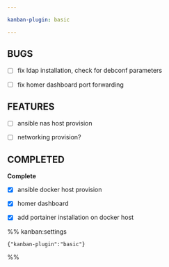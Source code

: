 ```yaml
---

kanban-plugin: basic

---
```


## BUGS

- [ ] fix ldap installation, check for debconf parameters
- [ ] fix homer dashboard port forwarding


## FEATURES

- [ ] ansible nas host provision
- [ ] networking provision?


## COMPLETED

**Complete**
- [x] ansible docker host provision
- [x] homer dashboard
- [x] add portainer installation on docker host




%% kanban:settings
```
{"kanban-plugin":"basic"}
```
%%